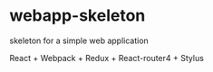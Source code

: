 # webapp-skeleton
skeleton for a simple web application

React + Webpack + Redux + React-router4 + Stylus
